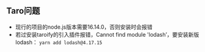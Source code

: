 
## Taro问题
- 现行的项目的node.js版本需要16.14.0，否则安装时会报错
- 若过安装taroify的引入插件报错，Cannot find module 'lodash’，要安装新版lodash： ``` yarn add lodash@4.17.15  ``` 